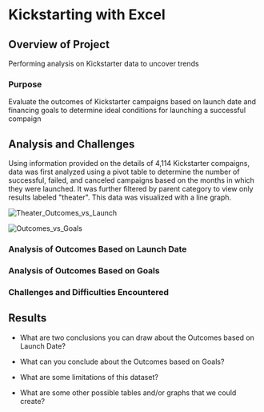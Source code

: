 # Kickstarting with Excel

## Overview of Project
Performing analysis on Kickstarter data to uncover trends

### Purpose
Evaluate the outcomes of Kickstarter campaigns based on launch date and financing goals to determine ideal conditions for launching a successful compaign

## Analysis and Challenges
Using information provided on the details of 4,114 Kickstarter compaigns, data was first analyzed using a pivot table to determine the number of successful, failed, and canceled campaigns based on the months in which they were launched. It was further filtered by parent category to view only results labeled "theater". This data was visualized with a line graph. 

![Theater_Outcomes_vs_Launch](https://user-images.githubusercontent.com/111674383/190319037-b425868d-ee38-4b52-85b5-e76dd750b45f.png)


![Outcomes_vs_Goals](https://user-images.githubusercontent.com/111674383/190318009-dc77cd18-885c-4f18-ae5c-7cee27570d17.png)


### Analysis of Outcomes Based on Launch Date

### Analysis of Outcomes Based on Goals

### Challenges and Difficulties Encountered

## Results

- What are two conclusions you can draw about the Outcomes based on Launch Date?

- What can you conclude about the Outcomes based on Goals?

- What are some limitations of this dataset?

- What are some other possible tables and/or graphs that we could create?
